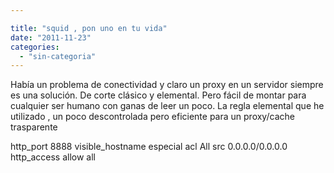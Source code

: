 ```yaml
---

title: "squid , pon uno en tu vida"
date: "2011-11-23"
categories: 
  - "sin-categoria"
---
```


Había un problema de conectividad y claro un proxy en un servidor siempre es una solución. De corte clásico y elemental. Pero fácil de montar para cualquier ser humano con ganas de leer un poco. La regla elemental que he utilizado , un poco descontrolada pero eficiente para un proxy/cache trasparente

http\_port 8888
visible\_hostname especial
acl All src 0.0.0.0/0.0.0.0
http\_access allow all

